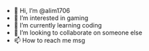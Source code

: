 - 👋 Hi, I’m @alim1706
- 👀 I’m interested in gaming
- 🌱 I’m currently learning coding
- 💞️ I’m looking to collaborate on someone else
- 📫 How to reach me msg

<!---
alim1706/alim1706 is a ✨ special ✨ repository because its `README.md` (this file) appears on your GitHub profile.
You can click the Preview link to take a look at your changes.
--->
